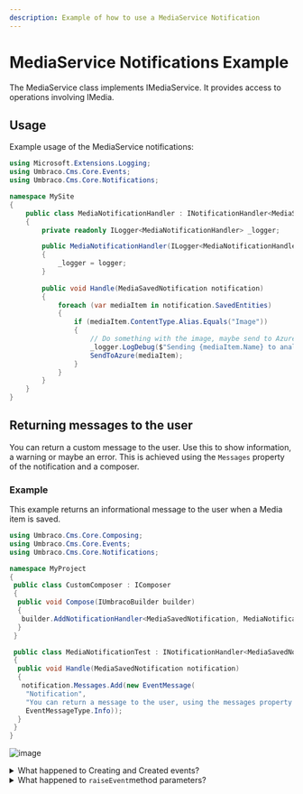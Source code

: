 ```yaml
---
description: Example of how to use a MediaService Notification
---
```


# MediaService Notifications Example

The MediaService class implements IMediaService. It provides access to operations involving IMedia.

## Usage

Example usage of the MediaService notifications:

```csharp
using Microsoft.Extensions.Logging;
using Umbraco.Cms.Core.Events;
using Umbraco.Cms.Core.Notifications;

namespace MySite
{
    public class MediaNotificationHandler : INotificationHandler<MediaSavedNotification>
    {
        private readonly ILogger<MediaNotificationHandler> _logger;

        public MediaNotificationHandler(ILogger<MediaNotificationHandler> logger)
        {
            _logger = logger;
        }
        
        public void Handle(MediaSavedNotification notification)
        {
            foreach (var mediaItem in notification.SavedEntities)
            {
                if (mediaItem.ContentType.Alias.Equals("Image"))
                {
                    // Do something with the image, maybe send to Azure for AI analysis of image contents or something.
                    _logger.LogDebug($"Sending {mediaItem.Name} to analysis");
                    SendToAzure(mediaItem);
                }
            }
        }
    }
}
```

## Returning messages to the user

You can return a custom message to the user. Use this to show information, a warning or maybe an error. This is achieved using the `Messages` property of the notification and a composer.

### Example

This example returns an informational message to the user when a Media item is saved.

```csharp
using Umbraco.Cms.Core.Composing;
using Umbraco.Cms.Core.Events;
using Umbraco.Cms.Core.Notifications;

namespace MyProject
{
 public class CustomComposer : IComposer
 {
  public void Compose(IUmbracoBuilder builder)
  {
   builder.AddNotificationHandler<MediaSavedNotification, MediaNotificationTest>();
  }
 }

 public class MediaNotificationTest : INotificationHandler<MediaSavedNotification>
 {  
  public void Handle(MediaSavedNotification notification)
  {
   notification.Messages.Add(new EventMessage(
    "Notification",
    "You can return a message to the user, using the messages property on the notification.",
    EventMessageType.Info));
  }
 }
}
```

![image](https://github.com/umbraco/UmbracoDocs/assets/6904597/67696298-2710-4aeb-bd0a-33c6d8414216)

<details>

<summary>What happened to Creating and Created events?</summary>

Both the MediaService.Creating and MediaService.Created events have been obsoleted. Because of this, these were not moved over to notifications, and no longer exist. Why? Because these events were not guaranteed to trigger and therefore should not have been used. This is because these events _only_ triggered when the MediaService.CreateMedia method was used which is an entirely optional way to create media entities. It is also possible to construct a new media item - which is generally the preferred and consistent way - and therefore the Creating/Created events would not execute when constructing media that way.

Furthermore, there was no reason to listen for the Creating/Created events because they were misleading. They didn't trigger before and after the entity had been persisted. Instead they triggered inside the CreateMedia method which never persists the entity. It constructs a new media object.

**What do we use instead?**

The MediaSavingNotification and MediaSavedNotification will always be published before and after an entity has been persisted. You can determine if an entity is brand new with either of those notifications. With the Saving notification - before the entity is persisted - you can check the entity's HasIdentity property which will be 'false' if it is brand new. In the Saved event you can [check to see if the entity 'remembers being dirty'](determining-new-entity.md)

</details>

<details>

<summary>What happened to <code>raiseEvent</code>method parameters?</summary>

RaiseEvent method service parameters have been removed from v9 and to name some reasons why:

* Because it's entirely inconsistent, not all services have this as method parameters and maintaining that consistency is impossible especially if 3rd party libraries support events/notifications.
* It's hacky. There's no good way to suppress events/notifications this way at a higher (scoped) level.
* There's also hard-coded logic to ignore these parameters sometimes which makes it even more inconsistent.
* There are events below services at the repository level that cannot be controlled by this flag.

**What do we use instead?**

We can suppress notifications at the scope level which makes things consistent and will work for all services that use a Scope. Also, there's no required maintenance to make sure that new service methods will also work.

**How to use scopes**:

* Create an explicit scope and call scope.Notifications.Supress().
* The result of Suppress() is IDisposable, so until it is disposed, notifications will not be added to the queue.

[Example](https://github.com/umbraco/Umbraco-CMS/blob/b69afe81f3f6fcd37480b3b0295a62af44ede245/tests/Umbraco.Tests.Integration/Umbraco.Infrastructure/Scoping/SupressNotificationsTests.cs#L35):

```csharp
using (IScope scope = ScopeProvider.CreateScope(autoComplete: true))
using (IDisposable _ = scope.Notifications.Supress())
{
    // TODO: Calls to service methods here will not have notifications
}
```

Child scope will inherit the parent Scope's notification object which means if a parent scope has notifications suppressed, then so does the child scope. You cannot call Supress() more than once for the same outer scope instance else an exception will be thrown. This ensures that you cannot un-suppress notifications at a child level for an outer scope. It also ensures that suppressing events is an explicit thing to do.

**Why would one want to suppress events?**

The main reason for ever doing this would be performance for bulk operations. The callers hould be aware that suppressing events will lead to an inconsistent content cache state (if notifications are suppressed for content or media services). This is because notifications are used by NuCache to populate the cmsContentNu table and populate the content caches. They are also used to populate the Examine indexes.

So if you did suppress events, it will require you to rebuild the NuCache and examine data manually.

</details>
